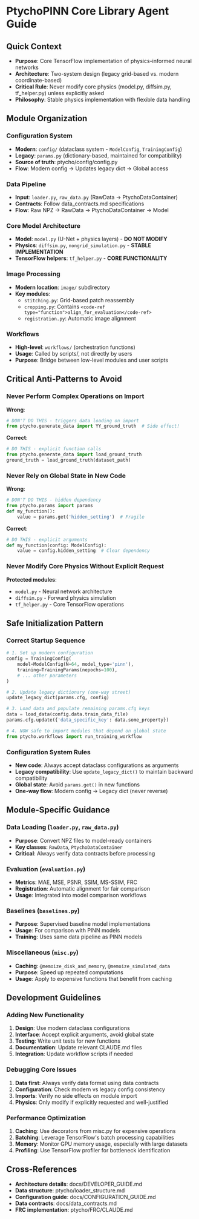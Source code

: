 # PtychoPINN Core Library Agent Guide

## Quick Context
- **Purpose**: Core TensorFlow implementation of physics-informed neural networks
- **Architecture**: Two-system design (legacy grid-based vs. modern coordinate-based)
- **Critical Rule**: Never modify core physics (model.py, diffsim.py, tf_helper.py) unless explicitly asked
- **Philosophy**: Stable physics implementation with flexible data handling

## Module Organization

### Configuration System
- **Modern**: `config/` (dataclass system - `ModelConfig`, `TrainingConfig`)
- **Legacy**: `params.py` (dictionary-based, maintained for compatibility)
- **Source of truth**: <code-ref type="config">ptycho/config/config.py</code-ref>
- **Flow**: Modern config → Updates legacy dict → Global access

### Data Pipeline
- **Input**: `loader.py`, `raw_data.py` (RawData → PtychoDataContainer)
- **Contracts**: Follow data_contracts.md specifications
- **Flow**: Raw NPZ → RawData → PtychoDataContainer → Model

### Core Model Architecture
- **Model**: `model.py` (U-Net + physics layers) - **DO NOT MODIFY**
- **Physics**: `diffsim.py`, `nongrid_simulation.py` - **STABLE IMPLEMENTATION**
- **TensorFlow helpers**: `tf_helper.py` - **CORE FUNCTIONALITY**

### Image Processing
- **Modern location**: `image/` subdirectory
- **Key modules**: 
  - `stitching.py`: Grid-based patch reassembly
  - `cropping.py`: Contains `<code-ref type="function">align_for_evaluation</code-ref>`
  - `registration.py`: Automatic image alignment

### Workflows
- **High-level**: `workflows/` (orchestration functions)
- **Usage**: Called by scripts/, not directly by users
- **Purpose**: Bridge between low-level modules and user scripts

## Critical Anti-Patterns to Avoid

### Never Perform Complex Operations on Import
**Wrong**:
```python
# DON'T DO THIS - triggers data loading on import
from ptycho.generate_data import YY_ground_truth  # Side effect!
```

**Correct**:
```python
# DO THIS - explicit function calls
from ptycho.generate_data import load_ground_truth
ground_truth = load_ground_truth(dataset_path)
```

### Never Rely on Global State in New Code
**Wrong**:
```python
# DON'T DO THIS - hidden dependency
from ptycho.params import params
def my_function():
    value = params.get('hidden_setting')  # Fragile
```

**Correct**:
```python
# DO THIS - explicit arguments
def my_function(config: ModelConfig):
    value = config.hidden_setting  # Clear dependency
```

### Never Modify Core Physics Without Explicit Request
**Protected modules**:
- `model.py` - Neural network architecture
- `diffsim.py` - Forward physics simulation
- `tf_helper.py` - Core TensorFlow operations

## Safe Initialization Pattern

### Correct Startup Sequence
```python
# 1. Set up modern configuration
config = TrainingConfig(
    model=ModelConfig(N=64, model_type='pinn'),
    training=TrainingParams(nepochs=100),
    # ... other parameters
)

# 2. Update legacy dictionary (one-way street)
update_legacy_dict(params.cfg, config)

# 3. Load data and populate remaining params.cfg keys
data = load_data(config.data.train_data_file)
params.cfg.update({'data_specific_key': data.some_property})

# 4. NOW safe to import modules that depend on global state
from ptycho.workflows import run_training_workflow
```

### Configuration System Rules
- **New code**: Always accept dataclass configurations as arguments
- **Legacy compatibility**: Use `update_legacy_dict()` to maintain backward compatibility
- **Global state**: Avoid `params.get()` in new functions
- **One-way flow**: Modern config → Legacy dict (never reverse)

## Module-Specific Guidance

### Data Loading (`loader.py`, `raw_data.py`)
- **Purpose**: Convert NPZ files to model-ready containers
- **Key classes**: `RawData`, `PtychoDataContainer`
- **Critical**: Always verify data contracts before processing

### Evaluation (`evaluation.py`)
- **Metrics**: MAE, MSE, PSNR, SSIM, MS-SSIM, FRC
- **Registration**: Automatic alignment for fair comparison
- **Usage**: Integrated into model comparison workflows

### Baselines (`baselines.py`)
- **Purpose**: Supervised baseline model implementations
- **Usage**: For comparison with PINN models
- **Training**: Uses same data pipeline as PINN models

### Miscellaneous (`misc.py`)
- **Caching**: `@memoize_disk_and_memory`, `@memoize_simulated_data`
- **Purpose**: Speed up repeated computations
- **Usage**: Apply to expensive functions that benefit from caching

## Development Guidelines

### Adding New Functionality
1. **Design**: Use modern dataclass configurations
2. **Interface**: Accept explicit arguments, avoid global state
3. **Testing**: Write unit tests for new functions
4. **Documentation**: Update relevant CLAUDE.md files
5. **Integration**: Update workflow scripts if needed

### Debugging Core Issues
1. **Data first**: Always verify data format using data contracts
2. **Configuration**: Check modern vs legacy config consistency
3. **Imports**: Verify no side effects on module import
4. **Physics**: Only modify if explicitly requested and well-justified

### Performance Optimization
1. **Caching**: Use decorators from misc.py for expensive operations
2. **Batching**: Leverage TensorFlow's batch processing capabilities
3. **Memory**: Monitor GPU memory usage, especially with large datasets
4. **Profiling**: Use TensorFlow profiler for bottleneck identification

## Cross-References

- **Architecture details**: <doc-ref type="guide">docs/DEVELOPER_GUIDE.md</doc-ref>
- **Data structure**: <doc-ref type="technical">ptycho/loader_structure.md</doc-ref>
- **Configuration guide**: <doc-ref type="guide">docs/CONFIGURATION_GUIDE.md</doc-ref>
- **Data contracts**: <doc-ref type="contract">docs/data_contracts.md</doc-ref>
- **FRC implementation**: <doc-ref type="workflow-guide">ptycho/FRC/CLAUDE.md</doc-ref>